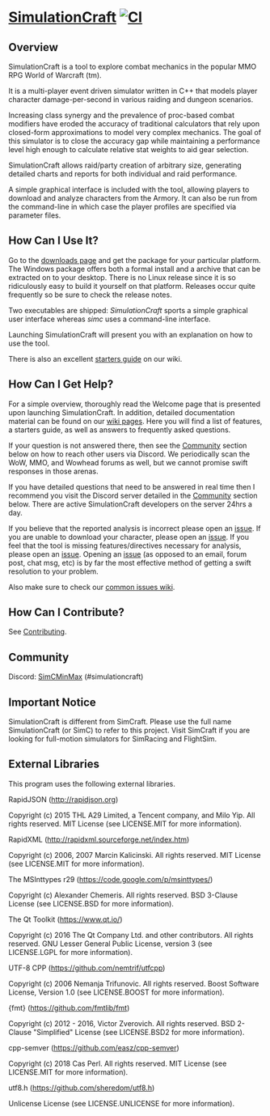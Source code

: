 # [SimulationCraft](https://www.simulationcraft.org/) [![CI](https://github.com/simulationcraft/simc/workflows/CI/badge.svg)](https://github.com/simulationcraft/simc/actions?query=workflow%3ACI+branch%3Ashadowlands)
## Overview

SimulationCraft is a tool to explore combat mechanics in the popular MMO RPG World of Warcraft (tm).

It is a multi-player event driven simulator written in C++ that models player character damage-per-second in various raiding and dungeon scenarios.

Increasing class synergy and the prevalence of proc-based combat modifiers have eroded the accuracy of traditional calculators that rely upon closed-form approximations to model very complex mechanics. The goal of this simulator is to close the accuracy gap while maintaining a performance level high enough to calculate relative stat weights to aid gear selection.

SimulationCraft allows raid/party creation of arbitrary size, generating detailed charts and reports for both individual and raid performance.

A simple graphical interface is included with the tool, allowing players to download and analyze characters from the Armory. It can also be run from the command-line in which case the player profiles are specified via parameter files.

## How Can I Use It?

Go to the [downloads page](https://www.simulationcraft.org/download.html) and get the package for your particular platform.
The Windows package offers both a formal install and a archive that can be extracted on to your desktop. There is no Linux release since it is so ridiculously easy to build it yourself on that platform. Releases occur quite frequently so be sure to check the release notes.

Two executables are shipped: *SimulationCraft* sports a simple graphical user interface whereas *simc* uses a command-line interface.

Launching SimulationCraft will present you with an explanation on how to use the tool.

There is also an excellent [starters guide](../../wiki/StartersGuide) on our wiki.


## How Can I Get Help?

For a simple overview, thoroughly read the Welcome page that is presented upon launching SimulationCraft. In addition, detailed documentation material can be found on our [wiki pages](../../wiki/). Here you will find a list of features, a starters guide, as well as answers to frequently asked questions.

If your question is not answered there, then see the [Community](#community) section below on how to reach other users via Discord. We periodically scan the WoW, MMO, and Wowhead forums as well, but we cannot promise swift responses in those arenas.

If you have detailed questions that need to be answered in real time then I recommend you visit the Discord server detailed in the [Community](#community) section below. There are active SimulationCraft developers on the server 24hrs a day.

If you believe that the reported analysis is incorrect please open an [issue](../../issues). If you are unable to download your character, please open an [issue](../../issues). If you feel that the tool is missing features/directives necessary for analysis, please open an [issue](../../issues). Opening an [issue](../../issues) (as opposed to an email, forum post, chat msg, etc) is by far the most effective method of getting a swift resolution to your problem.

Also make sure to check our [common issues wiki](../../wiki/CommonIssues).


## How Can I Contribute?
See [Contributing](CONTRIBUTING.md).

## Community

Discord: [SimCMinMax](https://discord.gg/tFR2uvK) (#simulationcraft)

## Important Notice

SimulationCraft is different from SimCraft. Please use the full name SimulationCraft (or SimC) to refer to this project. Visit SimCraft if you are looking for full-motion simulators for SimRacing and FlightSim.

## External Libraries

This program uses the following external libraries.

RapidJSON (http://rapidjson.org)

Copyright (c) 2015 THL A29 Limited, a Tencent company, and Milo Yip. All rights reserved.
MIT License (see LICENSE.MIT for more information).

RapidXML (http://rapidxml.sourceforge.net/index.htm)

Copyright (c) 2006, 2007 Marcin Kalicinski. All rights reserved.
MIT License (see LICENSE.MIT for more information).

The MSInttypes r29 (https://code.google.com/p/msinttypes/)

Copyright (c) Alexander Chemeris. All rights reserved.
BSD 3-Clause License (see LICENSE.BSD for more information).

The Qt Toolkit (https://www.qt.io/)

Copyright (c) 2016 The Qt Company Ltd. and other contributors. All rights reserved.
GNU Lesser General Public License, version 3 (see LICENSE.LGPL for more information).

UTF-8 CPP (https://github.com/nemtrif/utfcpp)

Copyright (c) 2006 Nemanja Trifunovic. All rights reserved.
Boost Software License, Version 1.0 (see LICENSE.BOOST for more information).

{fmt} (https://github.com/fmtlib/fmt)

Copyright (c) 2012 - 2016, Victor Zverovich. All rights reserved.
BSD 2-Clause "Simplified" License (see LICENSE.BSD2 for more information).

cpp-semver (https://github.com/easz/cpp-semver)

Copyright (c) 2018 Cas Perl. All rights reserved.
MIT License (see LICENSE.MIT for more information).

utf8.h (https://github.com/sheredom/utf8.h)

Unlicense License (see LICENSE.UNLICENSE for more information).